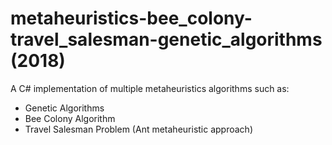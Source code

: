 # metaheuristics-bee_colony-travel_salesman-genetic_algorithms (2018)
A C# implementation of multiple metaheuristics algorithms such as:
- Genetic Algorithms
- Bee Colony Algorithm
- Travel Salesman Problem (Ant metaheuristic approach)
